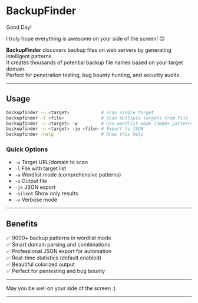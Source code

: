 # BackupFinder

Good Day!

I truly hope everything is awesome on your side of the screen! 😊

**BackupFinder** discovers backup files on web servers by generating intelligent patterns.  
It creates thousands of potential backup file names based on your target domain.  
Perfect for penetration testing, bug bounty hunting, and security audits.

---

## Usage

```bash
backupfinder -u <target>            # Scan single target
backupfinder -l <file>              # Scan multiple targets from file
backupfinder -u <target> -w         # Use wordlist mode (9000+ patterns)
backupfinder -u <target> -je <file> # Export to JSON
backupfinder -help                  # Show this help
```

### Quick Options

- `-u`       Target URL/domain to scan
- `-l`       File with target list
- `-w`       Wordlist mode (comprehensive patterns)
- `-o`       Output file
- `-je`      JSON export
- `-silent`  Show only results
- `-v`       Verbose mode

---

## Benefits

✅ 9000+ backup patterns in wordlist mode  
✅ Smart domain parsing and combinations  
✅ Professional JSON export for automation  
✅ Real-time statistics (default enabled)  
✅ Beautiful colorized output  
✅ Perfect for pentesting and bug bounty

---

May you be well on your side of the screen :)

---
